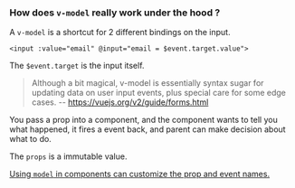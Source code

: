 ### How does `v-model` really work under the hood ?

A `v-model` is a shortcut for 2 different bindings on the input.

```vue
<input :value="email" @input="email = $event.target.value">
```

The `$event.target` is the input itself.

> Although a bit magical, v-model is essentially syntax sugar for updating data on user input events, plus special care for some edge cases.
-- https://vuejs.org/v2/guide/forms.html

You pass a prop into a component, and the component wants to tell you what happened, it fires a event back, and parent can make decision about what to do. 

The `props` is a immutable value.

[Using `model` in components can customize the prop and event names.](https://vuejs.org/v2/api/#model)
